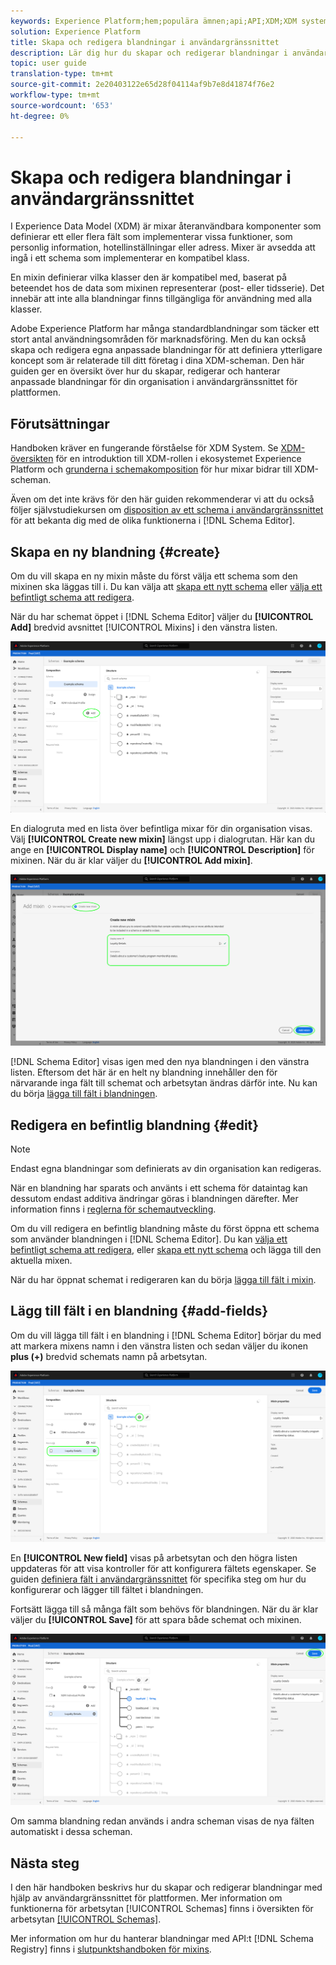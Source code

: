 ```yaml
---
keywords: Experience Platform;hem;populära ämnen;api;API;XDM;XDM system;experience data model;data model;ui;workspace;mixin;mixins;
solution: Experience Platform
title: Skapa och redigera blandningar i användargränssnittet
description: Lär dig hur du skapar och redigerar blandningar i användargränssnittet i Experience Platform.
topic: user guide
translation-type: tm+mt
source-git-commit: 2e20403122e65d28f04114af9b7e8d41874f76e2
workflow-type: tm+mt
source-wordcount: '653'
ht-degree: 0%

---
```



# Skapa och redigera blandningar i användargränssnittet

I Experience Data Model (XDM) är mixar återanvändbara komponenter som definierar ett eller flera fält som implementerar vissa funktioner, som personlig information, hotellinställningar eller adress. Mixer är avsedda att ingå i ett schema som implementerar en kompatibel klass.

En mixin definierar vilka klasser den är kompatibel med, baserat på beteendet hos de data som mixinen representerar (post- eller tidsserie). Det innebär att inte alla blandningar finns tillgängliga för användning med alla klasser.

Adobe Experience Platform har många standardblandningar som täcker ett stort antal användningsområden för marknadsföring. Men du kan också skapa och redigera egna anpassade blandningar för att definiera ytterligare koncept som är relaterade till ditt företag i dina XDM-scheman. Den här guiden ger en översikt över hur du skapar, redigerar och hanterar anpassade blandningar för din organisation i användargränssnittet för plattformen.

## Förutsättningar

Handboken kräver en fungerande förståelse för XDM System. Se [XDM-översikten](../../home.md) för en introduktion till XDM-rollen i ekosystemet Experience Platform och [grunderna i schemakomposition](../../schema/composition.md) för hur mixar bidrar till XDM-scheman.

Även om det inte krävs för den här guiden rekommenderar vi att du också följer självstudiekursen om [disposition av ett schema i användargränssnittet](../../tutorials/create-schema-ui.md) för att bekanta dig med de olika funktionerna i [!DNL Schema Editor].

## Skapa en ny blandning {#create}

Om du vill skapa en ny mixin måste du först välja ett schema som den mixinen ska läggas till i. Du kan välja att [skapa ett nytt schema](./schemas.md#create) eller [välja ett befintligt schema att redigera](./schemas.md#edit).

När du har schemat öppet i [!DNL Schema Editor] väljer du **[!UICONTROL Add]** bredvid avsnittet [!UICONTROL Mixins] i den vänstra listen.

![](../../images/ui/resources/mixins/add-mixin-button.png)

En dialogruta med en lista över befintliga mixar för din organisation visas. Välj **[!UICONTROL Create new mixin]** längst upp i dialogrutan. Här kan du ange en **[!UICONTROL Display name]** och **[!UICONTROL Description]** för mixinen. När du är klar väljer du **[!UICONTROL Add mixin]**.

![](../../images/ui/resources/mixins/create-mixin.png)

[!DNL Schema Editor] visas igen med den nya blandningen i den vänstra listen. Eftersom det här är en helt ny blandning innehåller den för närvarande inga fält till schemat och arbetsytan ändras därför inte. Nu kan du börja [lägga till fält i blandningen](#add-fields).

## Redigera en befintlig blandning {#edit}

>[!NOTE]
>
>Endast egna blandningar som definierats av din organisation kan redigeras.
>
>När en blandning har sparats och använts i ett schema för dataintag kan dessutom endast additiva ändringar göras i blandningen därefter. Mer information finns i [reglerna för schemautveckling](../../schema/composition.md#evolution).

Om du vill redigera en befintlig blandning måste du först öppna ett schema som använder blandningen i [!DNL Schema Editor]. Du kan [välja ett befintligt schema att redigera](./schemas.md#edit), eller [skapa ett nytt schema](./schemas.md#create) och lägga till den aktuella mixen.

När du har öppnat schemat i redigeraren kan du börja [lägga till fält i mixin](#add-fields).

## Lägg till fält i en blandning {#add-fields}

Om du vill lägga till fält i en blandning i [!DNL Schema Editor] börjar du med att markera mixens namn i den vänstra listen och sedan väljer du ikonen **plus (+)** bredvid schemats namn på arbetsytan.

![](../../images/ui/resources/mixins/add-field-button.png)

En **[!UICONTROL New field]** visas på arbetsytan och den högra listen uppdateras för att visa kontroller för att konfigurera fältets egenskaper. Se guiden [definiera fält i användargränssnittet](../fields/overview.md#define) för specifika steg om hur du konfigurerar och lägger till fältet i blandningen.

Fortsätt lägga till så många fält som behövs för blandningen. När du är klar väljer du **[!UICONTROL Save]** för att spara både schemat och mixinen.

![](../../images/ui/resources/mixins/complete-mixin.png)

Om samma blandning redan används i andra scheman visas de nya fälten automatiskt i dessa scheman.

## Nästa steg

I den här handboken beskrivs hur du skapar och redigerar blandningar med hjälp av användargränssnittet för plattformen. Mer information om funktionerna för arbetsytan [!UICONTROL Schemas] finns i översikten för arbetsytan [[!UICONTROL Schemas]](../overview.md).

Mer information om hur du hanterar blandningar med API:t [!DNL Schema Registry] finns i [slutpunktshandboken för mixins](../../api/mixins.md).